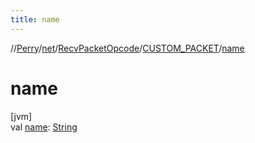 ```yaml
---
title: name
---
```

//[Perry](../../../../index.html)/[net](../../index.html)/[RecvPacketOpcode](../index.html)/[CUSTOM_PACKET](index.html)/[name](name.html)



# name



[jvm]\
val [name](name.html): [String](https://kotlinlang.org/api/latest/jvm/stdlib/kotlin/-string/index.html)





